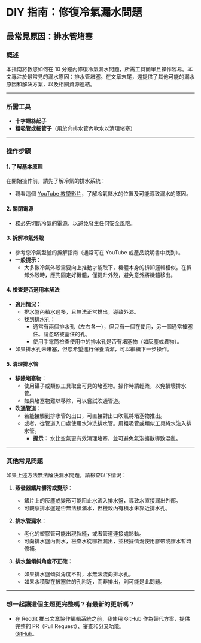 # DIY 指南：修復冷氣漏水問題  
## 最常見原因：排水管堵塞  

### 概述  
本指南將教您如何在 10 分鐘內修復冷氣漏水問題，所需工具簡單且操作容易。本文專注於最常見的漏水原因：排水管堵塞。在文章末尾，還提供了其他可能的漏水原因和解決方案，以及相關資源連結。  

---

### 所需工具  
- **十字螺絲起子**  
- **粗吸管或細管子**（用於向排水管內吹水以清理堵塞）  

---

### 操作步驟  

#### 1. **了解基本原理**  
在開始操作前，請先了解冷氣的排水系統：  
- 觀看這個 [YouTube 教學影片](https://www.youtube.com/watch?v=pXeq9VINktw)，了解冷氣儲水的位置及可能導致漏水的原因。  

#### 2. **關閉電源**  
- 務必先切斷冷氣的電源，以避免發生任何安全風險。  

#### 3. **拆解冷氣外殼**  
- 參考您冷氣型號的拆解指南（通常可在 YouTube 或產品說明書中找到）。  
- **一般提示：**  
  - 大多數冷氣外殼需要向上推動才能取下，機體本身的拆卸邏輯相似。在拆卸外殼時，應先固定好機體，僅提升外殼，避免意外將機體移出。  

#### 4. **檢查是否適用本解法**  
- **適用情況：**  
  - 排水盤內積水過多，且無法正常排出，導致外溢。  
  - 找到排水孔：  
    - 通常有兩個排水孔（左右各一），但只有一個在使用，另一個通常被塞住。請忽略被塞住的孔。  
    - 使用手電筒檢查使用中的排水孔是否有堵塞物（如灰塵或異物）。  
- 如果排水孔未堵塞，但您希望進行保養清潔，可以繼續下一步操作。  

#### 5. **清理排水管**  
- **移除堵塞物：**  
  - 使用鑷子或類似工具取出可見的堵塞物。操作時請輕柔，以免損壞排水管。  
  - 如果堵塞物難以移除，可以嘗試吹通管道。  
- **吹通管道：**  
  - 若能接觸到排水管的出口，可直接對出口吹氣將堵塞物推出。  
  - 或者，從管道入口處使用水沖洗排水管。用粗吸管或類似工具將水注入排水管。  
    - **提示：** 水比空氣更有效清理堵塞，並可避免氣泡擴散導致混亂。  

---

### 其他常見問題  
如果上述方法無法解決漏水問題，請檢查以下情況：  

1. **蒸發器鰭片髒污或變形：**  
   - 鰭片上的灰塵或變形可能阻止水流入排水盤，導致水直接漏出外部。  
   - 可觀察排水盤是否無法積滿水，但機殼內有積水未靠近排水孔。  

2. **排水管漏水：**  
   - 老化的塑膠管可能出現裂縫，或者管道連接處鬆動。  
   - 可向排水盤內倒水，檢查水從哪裡漏出，並根據情況使用膠帶或膠水暫時修補。  

3. **排水盤傾斜角度不正確：**  
   - 如果排水盤傾斜角度不對，水無法流向排水孔。  
   - 如果水積聚在被塞住的孔附近，而非排出，則可能是此問題。  

---

### 想一起讓這個主題更完整嗎？有最新的更新嗎？  
- 在 Reddit 推出文章協作編輯系統之前，我使用 GitHub 作為替代方案，提供完整的 PR（Pull Request）、審查和分叉功能。  
[GitHub](https://github.com/applefi87/reddit/blob/main/r_Repair/r_AirConditioner/r_WaterLeaking/u_applefi87/zh-TW.md)。  